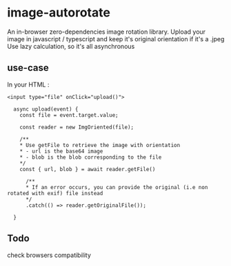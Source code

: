 # image-autorotate
An in-browser zero-dependencies image rotation library.
Upload your image in javascript / typescript and keep it's original orientation if it's a .jpeg
Use lazy calculation, so it's all asynchronous

## use-case
In your HTML : 
```
<input type="file" onClick="upload()">
```

```
  async upload(event) {
    const file = event.target.value;

    const reader = new ImgOriented(file);

    /**
    * Use getFile to retrieve the image with orientation
    * - url is the base64 image
    * - blob is the blob corresponding to the file
    */
    const { url, blob } = await reader.getFile()
      
      /**
      * If an error occurs, you can provide the original (i.e non rotated with exif) file instead
      */
      .catch(() => reader.getOriginalFile());
    
  }
```

## Todo
check browsers compatibility
